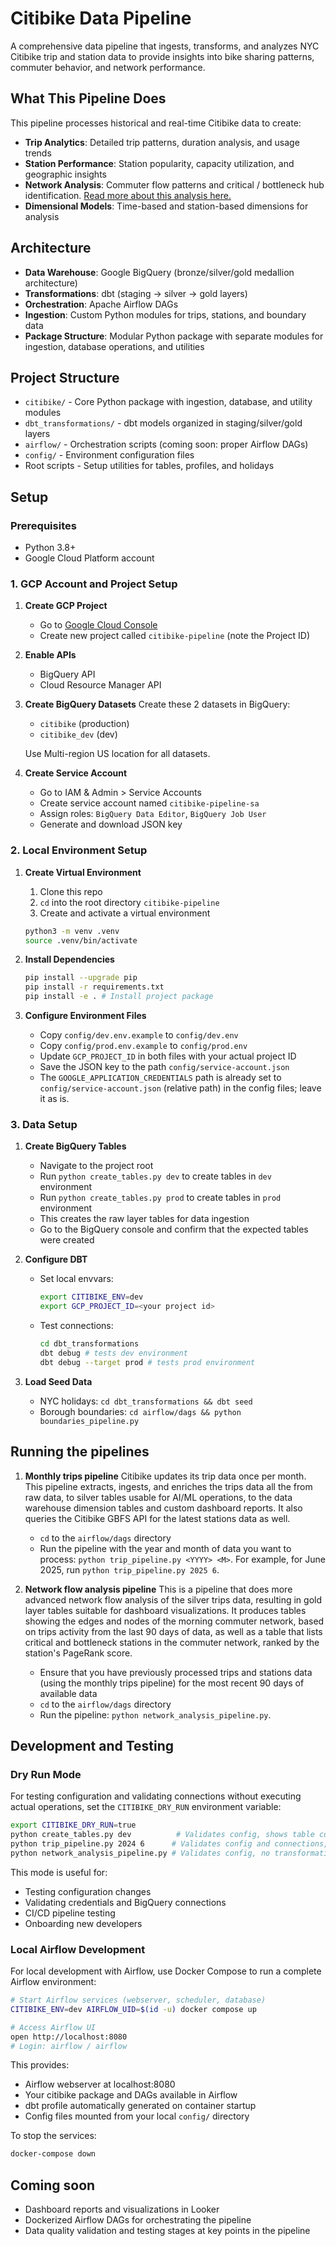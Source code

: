 # Citibike Data Pipeline

A comprehensive data pipeline that ingests, transforms, and analyzes NYC Citibike trip and station data to provide insights into bike sharing patterns, commuter behavior, and network performance.

## What This Pipeline Does

This pipeline processes historical and real-time Citibike data to create:
- **Trip Analytics**: Detailed trip patterns, duration analysis, and usage trends
- **Station Performance**: Station popularity, capacity utilization, and geographic insights
- **Network Analysis**: Commuter flow patterns and critical / bottleneck hub identification. [Read more about this analysis here.](./network_analysis.md)
- **Dimensional Models**: Time-based and station-based dimensions for analysis

## Architecture

- **Data Warehouse**: Google BigQuery (bronze/silver/gold medallion architecture)
- **Transformations**: dbt (staging → silver → gold layers)
- **Orchestration**: Apache Airflow DAGs
- **Ingestion**: Custom Python modules for trips, stations, and boundary data
- **Package Structure**: Modular Python package with separate modules for ingestion, database operations, and utilities

## Project Structure

- `citibike/` - Core Python package with ingestion, database, and utility modules
- `dbt_transformations/` - dbt models organized in staging/silver/gold layers
- `airflow/` - Orchestration scripts (coming soon: proper Airflow DAGs)
- `config/` - Environment configuration files
- Root scripts - Setup utilities for tables, profiles, and holidays

## Setup

### Prerequisites
- Python 3.8+
- Google Cloud Platform account

### 1. GCP Account and Project Setup

1. **Create GCP Project**
   - Go to [Google Cloud Console](https://console.cloud.google.com)
   - Create new project called `citibike-pipeline` (note the Project ID)

2. **Enable APIs**
   - BigQuery API
   - Cloud Resource Manager API

3. **Create BigQuery Datasets**
   Create these 2 datasets in BigQuery:
   - `citibike` (production)
   - `citibike_dev` (dev)
   
   Use Multi-region US location for all datasets.

4. **Create Service Account**
   - Go to IAM & Admin > Service Accounts
   - Create service account named `citibike-pipeline-sa`
   - Assign roles: `BigQuery Data Editor`, `BigQuery Job User`
   - Generate and download JSON key

### 2. Local Environment Setup

1. **Create Virtual Environment**
   1. Clone this repo
   2. `cd` into the root directory `citibike-pipeline`
   3. Create and activate a virtual environment
   ```bash
   python3 -m venv .venv
   source .venv/bin/activate
   ```

2. **Install Dependencies**
   ```bash
   pip install --upgrade pip
   pip install -r requirements.txt
   pip install -e . # Install project package
   ```

3. **Configure Environment Files**
   - Copy `config/dev.env.example` to `config/dev.env`
   - Copy `config/prod.env.example` to `config/prod.env`
   - Update `GCP_PROJECT_ID` in both files with your actual project ID
   - Save the JSON key to the path `config/service-account.json`
   - The `GOOGLE_APPLICATION_CREDENTIALS` path is already set to `config/service-account.json` (relative path) in the config files; leave it as is.

### 3. Data Setup

1. **Create BigQuery Tables**
   - Navigate to the project root
   - Run `python create_tables.py dev` to create tables in `dev` environment
   - Run `python create_tables.py prod` to create tables in `prod` environment
   - This creates the raw layer tables for data ingestion
   - Go to the BigQuery console and confirm that the expected tables were created

2. **Configure DBT**
   - Set local envvars:
      ```bash
      export CITIBIKE_ENV=dev
      export GCP_PROJECT_ID=<your project id>
      ```
   - Test connections:
     ```bash
     cd dbt_transformations
     dbt debug # tests dev environment
     dbt debug --target prod # tests prod environment
     ```

3. **Load Seed Data**
   - NYC holidays: `cd dbt_transformations && dbt seed`
   - Borough boundaries: `cd airflow/dags && python boundaries_pipeline.py`

## Running the pipelines

1. **Monthly trips pipeline**
Citibike updates its trip data once per month. This pipeline extracts, ingests, and enriches the trips data all the from raw data, to silver tables usable for AI/ML operations, to the data warehouse dimension tables and custom dashboard reports. It also queries the Citibike GBFS API for the latest stations data as well.

   - `cd` to the `airflow/dags` directory
   - Run the pipeline with the year and month of data you want to process: `python trip_pipeline.py <YYYY> <M>`. For example, for June 2025, run `python trip_pipeline.py 2025 6`.

2. **Network flow analysis pipeline**
This is a pipeline that does more advanced network flow analysis of the silver trips data, resulting in gold layer tables suitable for dashboard visualizations. It produces tables showing the edges and nodes of the morning commuter network, based on trips activity from the last 90 days of data, as well as a table that lists critical and bottleneck stations in the commuter network, ranked by the station's PageRank score.

   - Ensure that you have previously processed trips and stations data (using the monthly trips pipeline) for the most recent 90 days of available data
   - `cd` to the `airflow/dags` directory
   - Run the pipeline: `python network_analysis_pipeline.py`.

## Development and Testing

### Dry Run Mode

For testing configuration and validating connections without executing actual operations, set the `CITIBIKE_DRY_RUN` environment variable:

```bash
export CITIBIKE_DRY_RUN=true
python create_tables.py dev          # Validates config, shows table count, no BigQuery operations
python trip_pipeline.py 2024 6      # Validates config and connections, no data ingestion
python network_analysis_pipeline.py # Validates config, no transformations
```

This mode is useful for:
- Testing configuration changes
- Validating credentials and BigQuery connections
- CI/CD pipeline testing
- Onboarding new developers

### Local Airflow Development

For local development with Airflow, use Docker Compose to run a complete Airflow environment:

```bash
# Start Airflow services (webserver, scheduler, database)
CITIBIKE_ENV=dev AIRFLOW_UID=$(id -u) docker compose up

# Access Airflow UI
open http://localhost:8080
# Login: airflow / airflow
```

This provides:
- Airflow webserver at localhost:8080
- Your citibike package and DAGs available in Airflow
- dbt profile automatically generated on container startup
- Config files mounted from your local `config/` directory

To stop the services:
```bash
docker-compose down
```

## Coming soon

- Dashboard reports and visualizations in Looker
- Dockerized Airflow DAGs for orchestrating the pipeline
- Data quality validation and testing stages at key points in the pipeline





